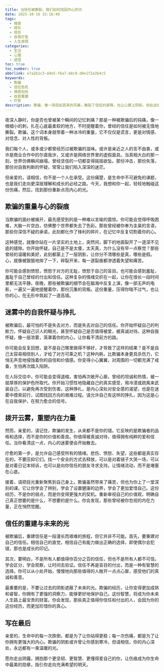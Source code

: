```yaml
---
title: 当信任被撕裂，我们如何找回内心的光
date: 2025-10-16 15:18:49
tags:
  - 情感
  - 成长
  - 信任
  - 自我疗愈
  - 人生感悟
categories:
  - 生活
  - 心理
  - 感悟
toc: true
toc_number: true
abbrlink: e7a2b1c3-d4e5-f6a7-b8c9-d0e1f2a3b4c5
keywords:
  - 欺骗
  - 信任危机
  - 情感创伤
  - 自我重建
  - 疗愈
description: 欺骗，像一场突如其来的风暴，撕裂了信任的屏障，也让心蒙上阴影。但在这份痛楚之后，我们如何面对破碎的现实，重拾自我，并让伤痕成为指引前行的力量？这篇文章，献给所有在谎言中挣扎过，又渴望重生的灵魂。
---
```


夜深人静时，你是否也曾被某个瞬间的记忆刺痛？那是一种被欺骗后的钝痛，像一根细小的刺，扎在心底最柔软的地方，不时提醒着你，曾经的信任是如何被无情地撕裂。欺骗，这个词本身就带着一种冰冷的重量，它不仅仅是谎言，更是对情感、对信念、对人性的背叛。

我们每个人，或多或少都曾经历过被欺骗的滋味。或许是亲近之人的言不由衷，或许是商业合作中的尔虞我诈，又或许是网络世界里的虚假面具。当真相大白的那一刻，世界仿佛瞬间崩塌，曾经坚信的一切都变得摇摇欲坠。那份冲击，那份失落，那份对自我判断的怀疑，常常让我们陷入深深的迷茫。

但亲爱的，请相信，你不是一个人在承受。这份痛楚，是生命中不可避免的课题，也是我们走向更深层理解和成长的必经之路。今天，我想和你一起，轻轻地触碰这份伤痛，然后，找到那份重新点亮内心的光。

## 欺骗的重量与心的裂痕

当欺骗的面纱被揭开，最先感受到的是一种难以言喻的震惊。你可能会觉得呼吸困难，大脑一片空白，仿佛整个世界都失去了色彩。那些曾经被你奉为圭臬的言语，那些你深信不疑的承诺，此刻都化作了锋利的碎片，在记忆中反复切割着你的心。

这种感觉，就像你站在一片坚实的土地上，突然间，脚下的地面裂开了一道深不见底的缝隙。你开始怀疑，自己是不是太傻，太天真，为什么没有早一点察觉？那些曾经的温暖和美好，此刻都蒙上了一层阴影，让你分不清哪些是真，哪些是假。心，就像被狠狠地摔了一下，碎裂开来，每一道裂痕都渗透着失望和痛苦。

你可能会感到愤怒，愤怒于对方的无耻，愤怒于自己的盲目。也可能会感到羞耻，羞耻于自己曾经的付出和信任。这种复杂的情绪交织在一起，让你在很长一段时间里都无法平静。夜晚，那些被欺骗的细节会在脑海中反复上演，像一部无声的电影，一遍又一遍地提醒着你，那份沉重的背叛。这份重量，压得你喘不过气，也让你的心，在无形中筑起了一道高墙。

## 迷雾中的自我怀疑与挣扎

被欺骗后，最可怕的不是失去对方，而是失去对自己的信任。你开始怀疑自己的判断力，怀疑自己识人的眼光，甚至怀疑自己是否值得被爱，被真诚对待。这种自我怀疑，像一层浓雾，笼罩着你的内心，让你看不清前方的路。

你可能会反复回想，是不是自己哪里做得不够好，才导致了这样的结果？是不是自己太容易相信别人，才给了对方可乘之机？这种内耗，比欺骗本身更具杀伤力，它悄无声息地侵蚀着你的自信和价值感。你变得小心翼翼，对周围的一切都充满了戒备，生怕再次踏入陷阱。

在人际交往中，你可能会变得退缩，害怕再次敞开心扉。曾经的坦诚和热情，被一层厚厚的保护色所取代。你开始习惯性地隐藏自己的真实感受，用冷漠或疏离来武装自己，以避免再次受到伤害。这种挣扎，是内心深处对安全感的渴望，也是在迷雾中摸索前行，试图找回方向的艰难过程。请允许自己有这样的挣扎，因为这是心在自我保护，在努力愈合的信号。

## 拨开云雾，重塑内在力量

然而，亲爱的，请记住，欺骗的发生，从来都不是你的错。它反映的是欺骗者的品格和选择，而不是你的价值和善良。你值得被真诚对待，值得拥有纯粹的爱和信任。当你看清这一点，内心的迷雾便会开始散去。

疗愈的第一步，是允许自己感受所有的情绪。悲伤、愤怒、失望，这些都是真实存在的，不要压抑它们。找一个安全的方式去释放，可以是对着镜子大哭一场，可以是对着日记本倾诉，也可以是向你信任的朋友寻求支持。让情绪流动，而不是堵塞在心底。

接着，请把目光重新聚焦到自己身上。欺骗虽然带来了痛苦，但也为你上了一堂深刻的课。它让你学会了辨别，学会了设置健康的边界，学会了更加爱惜自己。这份经历，不是你的弱点，而是你变得更强大的契机。重新审视自己的价值观，明确自己真正想要的是什么，不想要的是什么。你会发现，那些曾经被你忽视的内在力量，正在悄然觉醒。

## 信任的重建与未来的光

被欺骗后，重建信任是一段漫长而艰难的旅程，但它并非不可能。首先，要重建对自己的信任。相信自己的直觉，相信自己有能力做出正确的选择，即使偶尔会犯错，那也是成长的印记。

其次，要明白，不是所有人都值得你百分之百的信任，但也不是所有人都不可信。学会区分，学会观察，让时间去验证。信任不再是盲目的付出，而是一种有智慧的选择。你可以从小处开始，慢慢地向那些值得的人敞开一点点心扉，感受他们的真诚和善意。

最重要的是，不要让过去的阴影遮蔽了未来的光。欺骗的经历，让你变得更加成熟和睿智，你拥有了更强的洞察力，能够更好地保护自己。这份智慧，将成为你未来人生路上最宝贵的财富。你会发现，那些真正值得你信任和付出的人，会因为你的这份经历，而更加珍惜你的真心。

## 写在最后

亲爱的，生命中的每一次跌倒，都是为了让你站得更稳；每一次伤痛，都是为了让你拥有更强大的内心。欺骗的阴影或许曾让你感到寒冷，但请相信，你的内心深处，永远都有一束温暖的光。

愿你走出阴霾，拥抱那个更坚韧、更智慧、更懂得爱自己的你，让伤痕成为你生命中最美的勋章，指引你走向充满希望的明天。